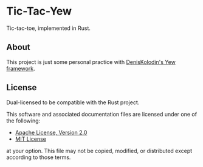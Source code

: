 # Tic-Tac-Yew
Tic-tac-toe, implemented in Rust.

## About
This project is just some personal practice with 
[DenisKolodin's Yew framework](https://github.com/DenisKolodin/yew).

## License
Dual-licensed to be compatible with the Rust project.

This software and associated documentation files are licensed under one of the
following:

- [Apache License, Version 2.0](https://www.apache.org/licenses/LICENSE-2.0)
- [MIT License](https://opensource.org/licenses/MIT)

at your option. This file may not be copied, modified, or distributed except
according to those terms.
